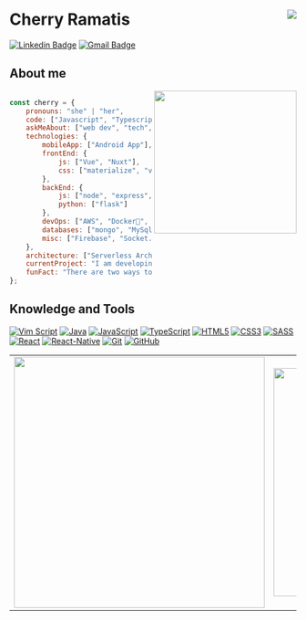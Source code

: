 # Cherry Ramatis <img align='right' src="https://komarev.com/ghpvc/?username=cherryramatis&color=green&style=flat"> 


[![Linkedin Badge](https://img.shields.io/badge/-LinkedIn-blue?style=flat-square&logo=Linkedin&logoColor=white&link=https://www.linkedin.com/in/framatis/)](https://www.linkedin.com/in/framatis/)
[![Gmail Badge](https://img.shields.io/badge/-Gmail-c14438?style=flat-square&logo=Gmail&logoColor=white&link=mailto:framatis@gmail.com)](mailto:framatis@gmail.com) 


## About me

<img align='right' width="250px" src="https://media.giphy.com/media/ieyl9zmCjO4b4t6qoY/giphy.gif">  

```javascript

const cherry = {
    pronouns: "she" | "her",
    code: ["Javascript", "Typescript", "Python", "Java", "php"],
    askMeAbout: ["web dev", "tech", "app dev", "photography"],
    technologies: {
        mobileApp: ["Android App"],
        frontEnd: {
            js: ["Vue", "Nuxt"],
            css: ["materialize", "vuetify", "bootstrap"]
        },
        backEnd: {
            js: ["node", "express", "SuiteScript"],
            python: ["flask"]
        },
        devOps: ["AWS", "Docker🐳", "Route53", "Nginx"],
        databases: ["mongo", "MySql", "sqlite"],
        misc: ["Firebase", "Socket.IO", "selenium", "open-cv", "php", "SuiteApp"]
    },
    architecture: ["Serverless Architecture", "Progressive web applications", "Single page applications"],
    currentProject: "I am developing Extension for NetSuite using SuiteScript2.0",
    funFact: "There are two ways to write error-free programs; only the third one works"
};
```
## Knowledge and Tools

[![Vim Script](https://img.shields.io/badge/-Vim_Script-199f4b?style=flat-square&logo=vim&logoColor=white&link=https://github.com/cherryramatis/)](https://github.com/cherryramatis?tab=repositories&q=&type=&language=vimscript)
[![Java](https://img.shields.io/badge/-Java-b07219?style=flat-square&logo=java&logoColor=white&link=https://github.com/cherryramatis/)](https://github.com/cherryramatis?tab=repositories&q=&type=&language=java)
[![JavaScript](https://img.shields.io/badge/-JavaScript-F7DF1E?style=flat-square&logo=javascript&logoColor=white&link=https://github.com/cherryramatis/)](https://github.com/cherryramatis?tab=repositories&q=&type=&language=javascript)
[![TypeScript](https://img.shields.io/badge/-TypeScript-007ACC?style=flat-square&logo=typescript&link=https://github.com/cherryramatis/)](https://github.com/cherryramatis?tab=repositories&q=&type=&language=typescript)
[![HTML5](https://img.shields.io/badge/-HTML5-E34F26?style=flat-square&logo=html5&logoColor=white&link=https://github.com/cherryramatis/)](https://github.com/cherryramatis?tab=repositories&q=&type=&language=html)
[![CSS3](https://img.shields.io/badge/-CSS3-1572B6?style=flat-square&logo=css3&link=https://github.com/cherryramatis/)](https://github.com/cherryramatis?tab=repositories&q=&type=&language=css)
[![SASS](https://img.shields.io/badge/-SASS-ce679a?style=flat-square&logo=sass&logoColor=white&link=https://github.com/cherryramatis/)](https://github.com/cherryramatis?tab=repositories&q=&type=&language=css)
[![React](https://img.shields.io/badge/-React-58c6e4?style=flat-square&logo=react&logoColor=white&link=https://github.com/cherryramatis/)](https://github.com/cherryramatis?tab=repositories&q=&type=&language=)
[![React-Native](https://img.shields.io/badge/-React_Native-05a5d1?style=flat-square&logo=react&logoColor=white&link=https://github.com/cherryramatis/)](https://github.com/cherryramatis?tab=repositories&q=&type=&language=)
[![Git](https://img.shields.io/badge/-Git-f05032?style=flat-square&logo=git&logoColor=white&link=https://github.com/cherryramatis/)](https://github.com/cherryramatis?tab=repositories&q=&type=&language=)
[![GitHub](https://img.shields.io/badge/-GitHub-181717?style=flat-square&logo=github&link=https://github.com/cherryramatis/)](https://github.com/cherryramatis?tab=repositories&q=&type=&language=)

<center>
    <table align="center">
      <tr>
          <td>
              <img width="440px" align="center" src="https://github-readme-stats.vercel.app/api?username=cherryramatis&count_private=true&hide_border=true" />
          </td>
          <td>
              <img width="400px" align="center" src="https://github-readme-stats.vercel.app/api/top-langs/?username=cherryramatis&hide=html&layout=compact&count_private=true&hide_border=true" />               </td>
      </tr>  
    </table>
</center>


